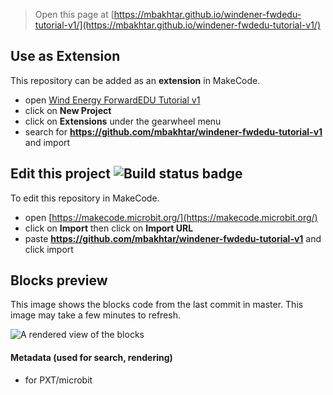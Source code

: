 
> Open this page at [https://mbakhtar.github.io/windener-fwdedu-tutorial-v1/](https://mbakhtar.github.io/windener-fwdedu-tutorial-v1/)

## Use as Extension

This repository can be added as an **extension** in MakeCode.

* open [Wind Energy ForwardEDU Tutorial v1](https://makecode.microbit.org/#tutorial:github:mbakhtar/wind-energy-fwdedu-tutorial-v1/windener-fwdedu-tutorial-v1)
* click on **New Project**
* click on **Extensions** under the gearwheel menu
* search for **https://github.com/mbakhtar/windener-fwdedu-tutorial-v1** and import

## Edit this project ![Build status badge](https://github.com/mbakhtar/windener-fwdedu-tutorial-v1/workflows/MakeCode/badge.svg)

To edit this repository in MakeCode.

* open [https://makecode.microbit.org/](https://makecode.microbit.org/)
* click on **Import** then click on **Import URL**
* paste **https://github.com/mbakhtar/windener-fwdedu-tutorial-v1** and click import

## Blocks preview

This image shows the blocks code from the last commit in master.
This image may take a few minutes to refresh.

![A rendered view of the blocks](https://github.com/mbakhtar/windener-fwdedu-tutorial-v1/raw/master/.github/makecode/blocks.png)

#### Metadata (used for search, rendering)

* for PXT/microbit
<script src="https://makecode.com/gh-pages-embed.js"></script><script>makeCodeRender("{{ site.makecode.home_url }}", "{{ site.github.owner_name }}/{{ site.github.repository_name }}");</script>
